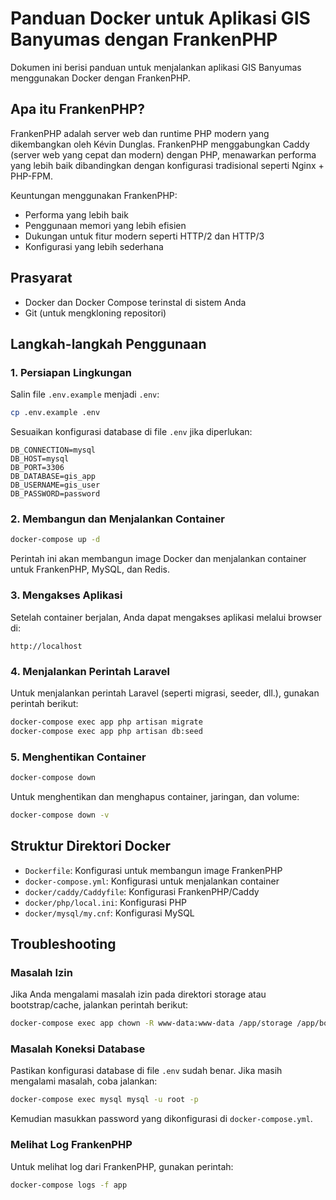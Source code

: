 # Panduan Docker untuk Aplikasi GIS Banyumas dengan FrankenPHP

Dokumen ini berisi panduan untuk menjalankan aplikasi GIS Banyumas menggunakan Docker dengan FrankenPHP.

## Apa itu FrankenPHP?

FrankenPHP adalah server web dan runtime PHP modern yang dikembangkan oleh Kévin Dunglas. FrankenPHP menggabungkan Caddy (server web yang cepat dan modern) dengan PHP, menawarkan performa yang lebih baik dibandingkan dengan konfigurasi tradisional seperti Nginx + PHP-FPM.

Keuntungan menggunakan FrankenPHP:
- Performa yang lebih baik
- Penggunaan memori yang lebih efisien
- Dukungan untuk fitur modern seperti HTTP/2 dan HTTP/3
- Konfigurasi yang lebih sederhana

## Prasyarat

- Docker dan Docker Compose terinstal di sistem Anda
- Git (untuk mengkloning repositori)

## Langkah-langkah Penggunaan

### 1. Persiapan Lingkungan

Salin file `.env.example` menjadi `.env`:

```bash
cp .env.example .env
```

Sesuaikan konfigurasi database di file `.env` jika diperlukan:

```
DB_CONNECTION=mysql
DB_HOST=mysql
DB_PORT=3306
DB_DATABASE=gis_app
DB_USERNAME=gis_user
DB_PASSWORD=password
```

### 2. Membangun dan Menjalankan Container

```bash
docker-compose up -d
```

Perintah ini akan membangun image Docker dan menjalankan container untuk FrankenPHP, MySQL, dan Redis.

### 3. Mengakses Aplikasi

Setelah container berjalan, Anda dapat mengakses aplikasi melalui browser di:

```
http://localhost
```

### 4. Menjalankan Perintah Laravel

Untuk menjalankan perintah Laravel (seperti migrasi, seeder, dll.), gunakan perintah berikut:

```bash
docker-compose exec app php artisan migrate
docker-compose exec app php artisan db:seed
```

### 5. Menghentikan Container

```bash
docker-compose down
```

Untuk menghentikan dan menghapus container, jaringan, dan volume:

```bash
docker-compose down -v
```

## Struktur Direktori Docker

- `Dockerfile`: Konfigurasi untuk membangun image FrankenPHP
- `docker-compose.yml`: Konfigurasi untuk menjalankan container
- `docker/caddy/Caddyfile`: Konfigurasi FrankenPHP/Caddy
- `docker/php/local.ini`: Konfigurasi PHP
- `docker/mysql/my.cnf`: Konfigurasi MySQL

## Troubleshooting

### Masalah Izin

Jika Anda mengalami masalah izin pada direktori storage atau bootstrap/cache, jalankan perintah berikut:

```bash
docker-compose exec app chown -R www-data:www-data /app/storage /app/bootstrap/cache
```

### Masalah Koneksi Database

Pastikan konfigurasi database di file `.env` sudah benar. Jika masih mengalami masalah, coba jalankan:

```bash
docker-compose exec mysql mysql -u root -p
```

Kemudian masukkan password yang dikonfigurasi di `docker-compose.yml`.

### Melihat Log FrankenPHP

Untuk melihat log dari FrankenPHP, gunakan perintah:

```bash
docker-compose logs -f app
``` 